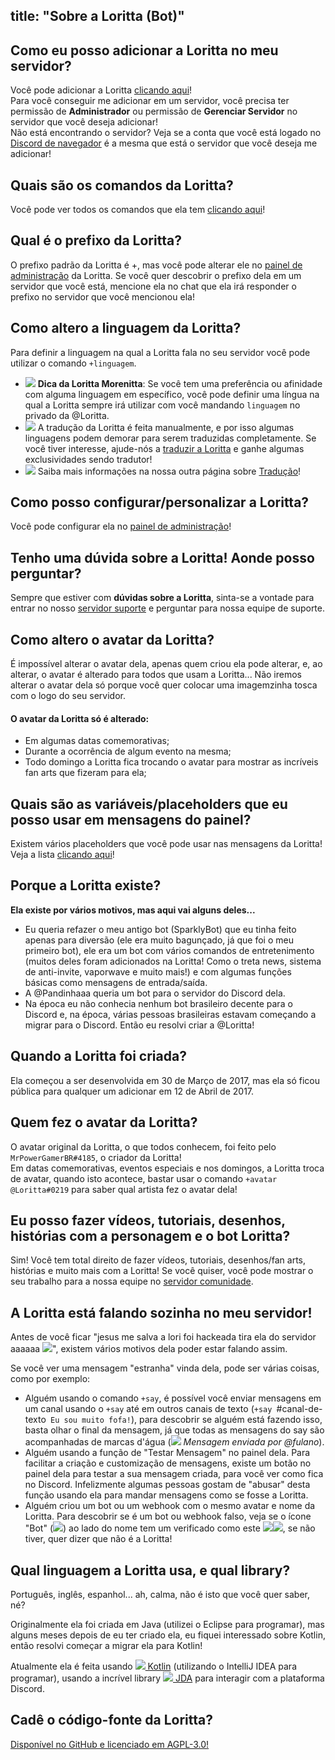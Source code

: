 title: "Sobre a Loritta (Bot)"
---
## Como eu posso adicionar a Loritta no meu servidor?
Você pode adicionar a Loritta [clicando aqui](/dashboard)!  
Para você conseguir me adicionar em um servidor, você precisa ter permissão de **Administrador** ou permissão de **Gerenciar Servidor** no servidor que você deseja adicionar!  
Não está encontrando o servidor? Veja se a conta que você está logado no [Discord de navegador](https://discordapp.com/channels/@me) é a mesma que está o servidor que você deseja me adicionar!  

## Quais são os comandos da Loritta?
Você pode ver todos os comandos que ela tem [clicando aqui](/commands)!

## Qual é o prefixo da Loritta?
O prefixo padrão da Loritta é +, mas você pode alterar ele no [painel de administração](/dashboard) da Loritta. Se você quer descobrir o prefixo dela em um servidor que você está, mencione ela no chat que ela irá responder o prefixo no servidor que você mencionou ela!

## Como altero a linguagem da Loritta?
Para definir a linguagem na qual a Loritta fala no seu servidor você pode utilizar o comando `+linguagem`.  
* <img src="https://cdn.discordapp.com/emojis/726845783344939028.png?v=1" class="inline-emoji"> **Dica da Loritta Morenitta**: Se você tem uma preferência ou afinidade com alguma linguagem em específico, você pode definir uma língua na qual a Loritta sempre irá utilizar com você mandando `linguagem` no privado da <span class="discord-mention">@Loritta</span>.
* <img src="https://cdn.discordapp.com/emojis/640158506049077280.png?v=1" class="inline-emoji"> A tradução da Loritta é feita manualmente, e por isso algumas linguagens podem demorar para serem traduzidas completamente. Se você tiver interesse, ajude-nós a [traduzir a Loritta](https://loritta.crowdin.com/) e ganhe algumas exclusividades sendo tradutor!
* <img src="https://twemoji.maxcdn.com/2/72x72/1f30e.png" class="inline-emoji"> Saiba mais informações na nossa outra página sobre [Tradução](/extras/faq-loritta/translate)! 

## Como posso configurar/personalizar a Loritta?
Você pode configurar ela no [painel de administração](/dashboard)!

## Tenho uma dúvida sobre a Loritta! Aonde posso perguntar?
Sempre que estiver com **dúvidas sobre a Loritta**, sinta-se a vontade para entrar no nosso [servidor suporte](/support) e perguntar para nossa equipe de suporte.

## Como altero o avatar da Loritta?
É impossível alterar o avatar dela, apenas quem criou ela pode alterar, e, ao alterar, o avatar é alterado para todos que usam a Loritta... Não iremos alterar o avatar dela só porque você quer colocar uma imagemzinha tosca com o logo do seu servidor.  
#### O avatar da Loritta só é alterado:
* Em algumas datas comemorativas;
* Durante a ocorrência de algum evento na mesma;
* Todo domingo a Loritta fica trocando o avatar para mostrar as incríveis fan arts que fizeram para ela;

## Quais são as variáveis/placeholders que eu posso usar em mensagens do painel?
Existem vários placeholders que você pode usar nas mensagens da Loritta! Veja a lista [clicando aqui](/extras/faq-loritta/placeholders)!

## Porque a Loritta existe?
**Ela existe por vários motivos, mas aqui vai alguns deles...**
* Eu queria refazer o meu antigo bot (SparklyBot) que eu tinha feito apenas para diversão (ele era muito bagunçado, já que foi o meu primeiro bot), ele era um bot com vários comandos de entretenimento (muitos deles foram adicionados na Loritta! Como o treta news, sistema de anti-invite, vaporwave e muito mais!) e com algumas funções básicas como mensagens de entrada/saída.
* A <span class="discord-mention">@Pandinhaaa</span> queria um bot para o servidor do Discord dela.
* Na época eu não conhecia nenhum bot brasileiro decente para o Discord e, na época, várias pessoas brasileiras estavam começando a migrar para o Discord.
Então eu resolvi criar a <span class="discord-mention">@Loritta</span>!

## Quando a Loritta foi criada?
Ela começou a ser desenvolvida em 30 de Março de 2017, mas ela só ficou pública para qualquer um adicionar em 12 de Abril de 2017.

## Quem fez o avatar da Loritta?
O avatar original da Loritta, o que todos conhecem, foi feito pelo `MrPowerGamerBR#4185`, o criador da Loritta!  
Em datas comemorativas, eventos especiais e nos domingos, a Loritta troca de avatar, quando isto acontece, bastar usar o comando `+avatar @Loritta#0219` para saber qual artista fez o avatar dela!

## Eu posso fazer vídeos, tutoriais, desenhos, histórias com a personagem e o bot Loritta?
Sim! Você tem total direito de fazer vídeos, tutoriais, desenhos/fan arts, histórias e muito mais com a Loritta! Se você quiser, você pode mostrar o seu trabalho para a nossa equipe no [servidor comunidade](/support).

## A Loritta está falando sozinha no meu servidor!
Antes de você ficar "jesus me salva a lori foi hackeada tira ela do servidor aaaaaa <img src="https://cdn.discordapp.com/emojis/540656812836519936.png?v=1" class="inline-emoji">", existem vários motivos dela poder estar falando assim.

Se você ver uma mensagem "estranha" vinda dela, pode ser várias coisas, como por exemplo:
* Alguém usando o comando `+say`, é possível você enviar mensagens em um canal usando o `+say` até em outros canais de texto (`+say `<span class="discord-mention">#canal-de-texto</span>` Eu sou muito fofa!`), para descobrir se alguém está fazendo isso, basta olhar o final da mensagem, já que todas as mensagens do say são acompanhadas de marcas d'água (<img src="https://cdn.discordapp.com/emojis/727631176432484473.png?v=1" class="inline-emoji"> *Mensagem enviada por <span class="discord-mention">@fulano</span>*).
* Alguém usando a função de "Testar Mensagem" no painel dela. Para facilitar a criação e customização de mensagens, existe um botão no painel dela para testar a sua mensagem criada, para você ver como fica no Discord. Infelizmente algumas pessoas gostam de "abusar" desta função usando ela para mandar mensagens como se fosse a Loritta.
* Alguém criou um bot ou um webhook com o mesmo avatar e nome da Loritta. Para descobrir se é um bot ou webhook falso, veja se o ícone "Bot" (<img src="https://cdn.discordapp.com/emojis/435160161959542784.png?v=1" class="inline-emoji">) ao lado do nome tem um verificado como este <img src="https://cdn.discordapp.com/emojis/709419909536284712.png?v=1" class="inline-emoji"><img src="https://cdn.discordapp.com/emojis/709419956298842156.png?v=1" class="inline-emoji">, se não tiver, quer dizer que não é a Loritta!

## Qual linguagem a Loritta usa, e qual library?
Português, inglês, espanhol... ah, calma, não é isto que você quer saber, né?

Originalmente ela foi criada em Java (utilizei o Eclipse para programar), mas alguns meses depois de eu ter criado ela, eu fiquei interessado sobre Kotlin, então resolvi começar a migrar ela para Kotlin!

Atualmente ela é feita usando [<img src="https://cdn.discordapp.com/emojis/453714186925637642.png?v=1" class="inline-emoji"> Kotlin](https://kotlinlang.org/) (utilizando o IntelliJ IDEA para programar), usando a incrível library [<img src="https://cdn.discordapp.com/emojis/411518264267767818.png?v=1" class="inline-emoji"> JDA](https://github.com/DV8FromTheWorld/JDA) para interagir com a plataforma Discord.

## Cadê o código-fonte da Loritta?
[Disponível no GitHub e licenciado em AGPL-3.0!](https://github.com/LorittaBot/Loritta)
